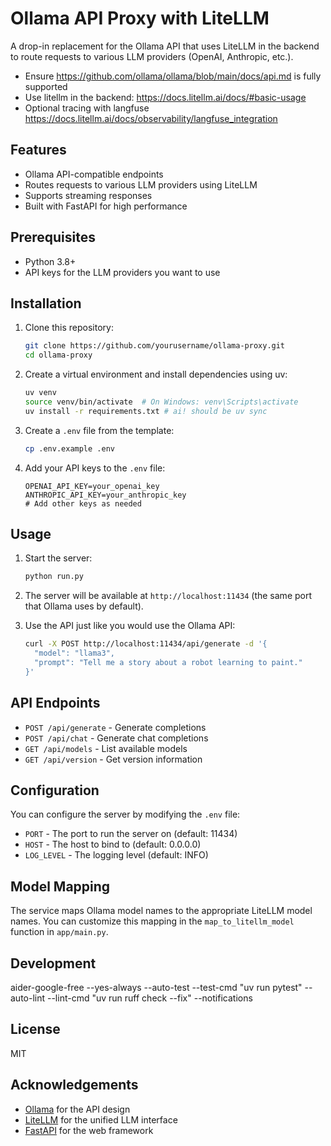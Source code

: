 # Ollama API Proxy with LiteLLM

A drop-in replacement for the Ollama API that uses LiteLLM in the backend to route requests to various LLM providers (OpenAI, Anthropic, etc.).

- Ensure https://github.com/ollama/ollama/blob/main/docs/api.md is fully supported
- Use litellm in the backend: https://docs.litellm.ai/docs/#basic-usage
- Optional tracing with langfuse https://docs.litellm.ai/docs/observability/langfuse_integration

## Features

- Ollama API-compatible endpoints
- Routes requests to various LLM providers using LiteLLM
- Supports streaming responses
- Built with FastAPI for high performance

## Prerequisites

- Python 3.8+
- API keys for the LLM providers you want to use

## Installation

1. Clone this repository:
   ```bash
   git clone https://github.com/yourusername/ollama-proxy.git
   cd ollama-proxy
   ```

2. Create a virtual environment and install dependencies using uv:
   ```bash
   uv venv
   source venv/bin/activate  # On Windows: venv\Scripts\activate
   uv install -r requirements.txt # ai! should be uv sync
   ```

3. Create a `.env` file from the template:
   ```bash
   cp .env.example .env
   ```

4. Add your API keys to the `.env` file:
   ```
   OPENAI_API_KEY=your_openai_key
   ANTHROPIC_API_KEY=your_anthropic_key
   # Add other keys as needed
   ```

## Usage

1. Start the server:
   ```bash
   python run.py
   ```

2. The server will be available at `http://localhost:11434` (the same port that Ollama uses by default).

3. Use the API just like you would use the Ollama API:
   ```bash
   curl -X POST http://localhost:11434/api/generate -d '{
     "model": "llama3",
     "prompt": "Tell me a story about a robot learning to paint."
   }'
   ```

## API Endpoints

- `POST /api/generate` - Generate completions
- `POST /api/chat` - Generate chat completions
- `GET /api/models` - List available models
- `GET /api/version` - Get version information

## Configuration

You can configure the server by modifying the `.env` file:

- `PORT` - The port to run the server on (default: 11434)
- `HOST` - The host to bind to (default: 0.0.0.0)
- `LOG_LEVEL` - The logging level (default: INFO)

## Model Mapping

The service maps Ollama model names to the appropriate LiteLLM model names. You can customize this mapping in the `map_to_litellm_model` function in `app/main.py`.

## Development

   aider-google-free --yes-always --auto-test --test-cmd "uv run pytest" --auto-lint --lint-cmd "uv run ruff check --fix" --notifications 

## License

MIT

## Acknowledgements

- [Ollama](https://github.com/ollama/ollama) for the API design
- [LiteLLM](https://github.com/BerriAI/litellm) for the unified LLM interface
- [FastAPI](https://fastapi.tiangolo.com/) for the web framework
